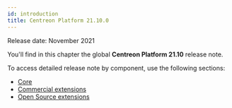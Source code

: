 ```yaml
---
id: introduction
title: Centreon Platform 21.10.0
---
```


Release date: November 2021

You'll find in this chapter the global **Centreon Platform 21.10** release
note.

To access detailed release note by component, use the following sections:

- [Core](centreon-core.html)
- [Commercial extensions](centreon-commercial-extensions.html)
- [Open Source extensions](centreon-os-extensions.html)
